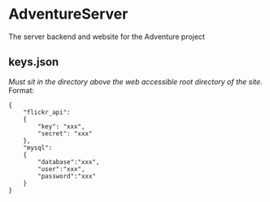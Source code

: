 # AdventureServer
The server backend and website for the Adventure project

## keys.json
*Must sit in the directory above the web accessible root directory of the site.*
Format:

	{
		"flickr_api":
		{
			"key": "xxx",
			"secret": "xxx"
		},
		"mysql":
		{
			"database":"xxx",
			"user":"xxx",
			"password":"xxx"
		}
	}

